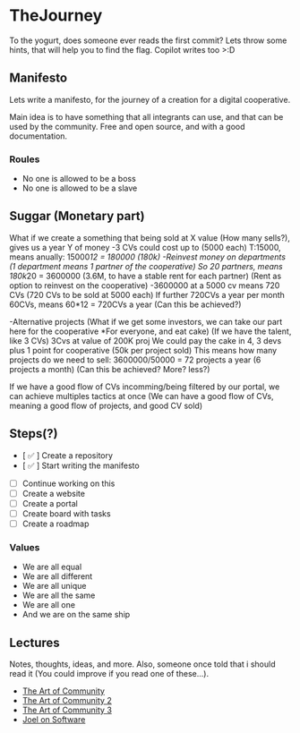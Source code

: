 # TheJourney
To the yogurt, does someone ever reads the first commit? Lets throw some hints, that will help you to find the flag.
Copilot writes too >:D

## Manifesto
Lets write a manifesto, for the journey of a creation for a digital cooperative.

Main idea is to have something that all integrants can use, and that can be used by the community.
Free and open source, and with a good documentation.

### Roules
- No one is allowed to be a boss
- No one is allowed to be a slave


## Suggar (Monetary part)
What if we create a something that being sold at X value (How many sells?), gives us a year Y of money
-3 CVs could cost up to (5000 each) T:15000, means anually: 15000*12 = 180000 (180k)
-Reinvest money on departments (1 department means 1 partner of the cooperative)
So 20 partners, means 180k*20 = 3600000 (3.6M, to have a stable rent for each partner) (Rent as option to reinvest on the cooperative)
-3600000 at a 5000 cv means 720 CVs (720 CVs to be sold at 5000 each) If further 720CVs a year per month 60CVs, means 60*12 = 720CVs a year (Can this be achieved?)

-Alternative projects (What if we get some investors, we can take our part here for the cooperative *For everyone, and eat cake) (If we have the talent, like 3 CVs)
3Cvs at value of 200K proj We could pay the cake in 4, 3 devs plus 1 point for cooperative (50k per project sold)
This means how many projects do we need to sell: 3600000/50000 = 72 projects a year (6 projects a month) (Can this be achieved? More? less?)

If we have a good flow of CVs incomming/being filtered by our portal,  we can achieve multiples tactics at once (We can have a good flow of CVs, meaning a good flow of projects, and good CV sold)
## Steps(?)
- [ :white_check_mark: ] Create a repository
- [ :white_check_mark: ] Start writing the manifesto
- [  ] Continue working on this
- [  ] Create a website
- [  ] Create a portal
- [  ] Create board with tasks
- [  ] Create a roadmap

### Values
- We are all equal
- We are all different
- We are all unique
- We are all the same
- We are all one
- And we are on the same ship

## Lectures
Notes, thoughts, ideas, and more. Also, someone once told that i should read it (You could improve if you read one of these...).
- [The Art of Community](https://www.youtube.com/watch?v=6v2L2UGZJAM)
- [The Art of Community 2](https://www.youtube.com/watch?v=UJt8qrkED-U)
- [The Art of Community 3](https://www.youtube.com/watch?v=0ZvQe8bwgBw)
- [Joel on Software](https://www.joelonsoftware.com/ "Joel on Software")
